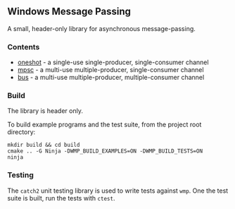## Windows Message Passing

A small, header-only library for asynchronous message-passing.

### Contents

- [oneshot](include/wmp/oneshot.hpp) - a single-use single-producer, single-consumer channel
- [mpsc](include/wmp/mpsc.hpp) - a multi-use multiple-producer, single-consumer channel
- [bus](include/wmp/bus.hpp) - a multi-use multiple-producer, multiple-consumer channel

### Build

The library is header only.

To build example programs and the test suite, from the project root directory:

```
mkdir build && cd build
cmake .. -G Ninja -DWMP_BUILD_EXAMPLES=ON -DWMP_BUILD_TESTS=ON
ninja
```

### Testing

The `catch2` unit testing library is used to write tests against `wmp`. One the test suite is built, run the tests with `ctest`.